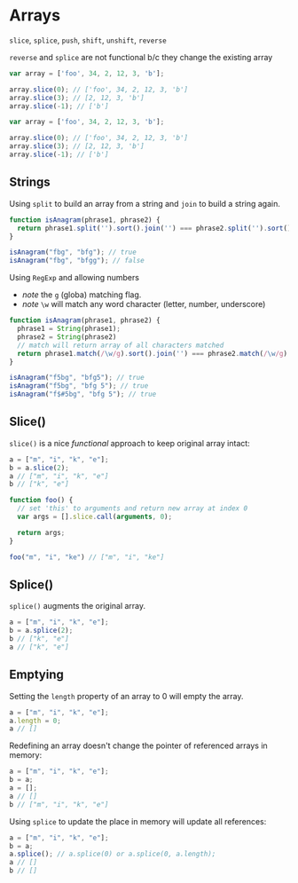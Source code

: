 # Arrays

`slice`, `splice`, `push`, `shift`, `unshift`, `reverse`

`reverse` and `splice` are not functional b/c they change the existing array

```JavaScript
var array = ['foo', 34, 2, 12, 3, 'b'];

array.slice(0); // ['foo', 34, 2, 12, 3, 'b']
array.slice(3); // [2, 12, 3, 'b']
array.slice(-1); // ['b']
```

```JavaScript
var array = ['foo', 34, 2, 12, 3, 'b'];

array.slice(0); // ['foo', 34, 2, 12, 3, 'b']
array.slice(3); // [2, 12, 3, 'b']
array.slice(-1); // ['b']
```

## Strings

Using `split` to build an array from a string and `join` to build a string again.
```JavaScript
function isAnagram(phrase1, phrase2) {
  return phrase1.split('').sort().join('') === phrase2.split('').sort().join('');
}

isAnagram("fbg", "bfg"); // true
isAnagram("fbg", "bfgg"); // false
```

Using `RegExp` and allowing numbers
* _note_ the `g` (globa) matching flag.
* _note_ `\w`	will match any word character (letter, number, underscore)
```JavaScript
function isAnagram(phrase1, phrase2) {
  phrase1 = String(phrase1);
  phrase2 = String(phrase2)
  // match will return array of all characters matched
  return phrase1.match(/\w/g).sort().join('') === phrase2.match(/\w/g).sort().join('');
}

isAnagram("f5bg", "bfg5"); // true
isAnagram("f5bg", "bfg 5"); // true
isAnagram("f$#5bg", "bfg 5"); // true
```

## Slice()
`slice()` is a nice *functional* approach to keep original array intact:
```JavaScript
a = ["m", "i", "k", "e"];
b = a.slice(2);
a // ["m", "i", "k", "e"]
b // ["k", "e"]
```

```JavaScript
function foo() {
  // set 'this' to arguments and return new array at index 0
  var args = [].slice.call(arguments, 0);

  return args;
}

foo("m", "i", "ke") // ["m", "i", "ke"]
```

## Splice()
`splice()` augments the original array.

```JavaScript
a = ["m", "i", "k", "e"];
b = a.splice(2);
b // ["k", "e"]
a // ["k", "e"]
```

## Emptying

Setting the `length` property of an array to 0 will empty the array.
```JavaScript
a = ["m", "i", "k", "e"];
a.length = 0;
a // []
```

Redefining an array doesn't change the pointer of referenced arrays in memory:
```JavaScript
a = ["m", "i", "k", "e"];
b = a;
a = [];
a // []
b // ["m", "i", "k", "e"]
```

Using `splice` to update the place in memory will update all references:
```JavaScript
a = ["m", "i", "k", "e"];
b = a;
a.splice(); // a.splice(0) or a.splice(0, a.length);
a // []
b // []
```
